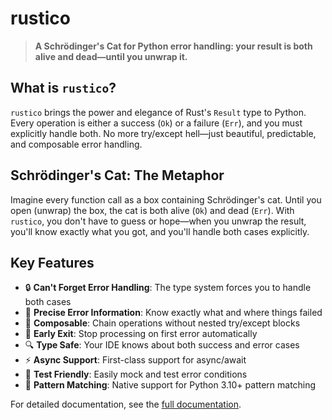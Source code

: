 # rustico

> **A Schrödinger's Cat for Python error handling: your result is both alive and dead—until you unwrap it.**

## What is `rustico`?

`rustico` brings the power and elegance of Rust's `Result` type to Python. Every operation is either a success (`Ok`) or a failure (`Err`), and you must explicitly handle both. No more try/except hell—just beautiful, predictable, and composable error handling.

## Schrödinger's Cat: The Metaphor

Imagine every function call as a box containing Schrödinger's cat. Until you open (unwrap) the box, the cat is both alive (`Ok`) and dead (`Err`). With `rustico`, you don't have to guess or hope—when you unwrap the result, you'll know exactly what you got, and you'll handle both cases explicitly.

## Key Features

- 🔒 **Can't Forget Error Handling**: The type system forces you to handle both cases
- 📍 **Precise Error Information**: Know exactly what and where things failed
- 🧩 **Composable**: Chain operations without nested try/except blocks
- 🎯 **Early Exit**: Stop processing on first error automatically
- 🔍 **Type Safe**: Your IDE knows about both success and error cases
- ⚡ **Async Support**: First-class support for async/await
- 🧪 **Test Friendly**: Easily mock and test error conditions
- 🔄 **Pattern Matching**: Native support for Python 3.10+ pattern matching

For detailed documentation, see the [full documentation](docs/index.md).
